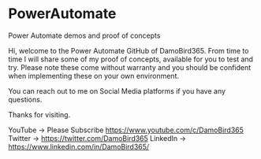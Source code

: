 # PowerAutomate
Power Automate demos and proof of concepts

Hi, welcome to the Power Automate GitHub of DamoBird365.  From time to time I will share some of my proof of concepts, available for you to test and try.  Please note these come without warranty and you should be confident when implementing these on your own environment.

You can reach out to me on Social Media platforms if you have any questions.

Thanks for visiting.

YouTube -> Please Subscribe https://www.youtube.com/c/DamoBird365
Twitter -> https://twitter.com/DamoBird365
LinkedIn -> https://www.linkedin.com/in/DamoBird365/
